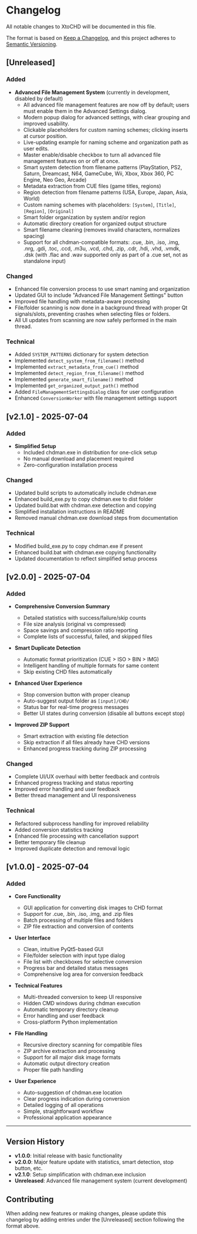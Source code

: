 # Changelog

All notable changes to XtoCHD will be documented in this file.

The format is based on [Keep a Changelog](https://keepachangelog.com/en/1.0.0/),
and this project adheres to [Semantic Versioning](https://semver.org/spec/v2.0.0.html).

## [Unreleased]

### Added
- **Advanced File Management System** (currently in development, disabled by default)
  - All advanced file management features are now off by default; users must enable them in the Advanced Settings dialog.
  - Modern popup dialog for advanced settings, with clear grouping and improved usability.
  - Clickable placeholders for custom naming schemes; clicking inserts at cursor position.
  - Live-updating example for naming scheme and organization path as user edits.
  - Master enable/disable checkbox to turn all advanced file management features on or off at once.
  - Smart system detection from filename patterns (PlayStation, PS2, Saturn, Dreamcast, N64, GameCube, Wii, Xbox, Xbox 360, PC Engine, Neo Geo, Arcade)
  - Metadata extraction from CUE files (game titles, regions)
  - Region detection from filename patterns (USA, Europe, Japan, Asia, World)
  - Custom naming schemes with placeholders: `[System]`, `[Title]`, `[Region]`, `[Original]`
  - Smart folder organization by system and/or region
  - Automatic directory creation for organized output structure
  - Smart filename cleaning (removes invalid characters, normalizes spacing)
  - Support for all chdman-compatible formats: .cue, .bin, .iso, .img, .nrg, .gdi, .toc, .ccd, .m3u, .vcd, .chd, .zip, .cdr, .hdi, .vhd, .vmdk, .dsk (with .flac and .wav supported only as part of a .cue set, not as standalone input)

### Changed
- Enhanced file conversion process to use smart naming and organization
- Updated GUI to include "Advanced File Management Settings" button
- Improved file handling with metadata-aware processing
- File/folder scanning is now done in a background thread with proper Qt signals/slots, preventing crashes when selecting files or folders.
- All UI updates from scanning are now safely performed in the main thread.

### Technical
- Added `SYSTEM_PATTERNS` dictionary for system detection
- Implemented `detect_system_from_filename()` method
- Implemented `extract_metadata_from_cue()` method
- Implemented `detect_region_from_filename()` method
- Implemented `generate_smart_filename()` method
- Implemented `get_organized_output_path()` method
- Added `FileManagementSettingsDialog` class for user configuration
- Enhanced `ConversionWorker` with file management settings support

## [v2.1.0] - 2025-07-04

### Added
- **Simplified Setup**
  - Included chdman.exe in distribution for one-click setup
  - No manual download and placement required
  - Zero-configuration installation process

### Changed
- Updated build scripts to automatically include chdman.exe
- Enhanced build_exe.py to copy chdman.exe to dist folder
- Updated build.bat with chdman.exe detection and copying
- Simplified installation instructions in README
- Removed manual chdman.exe download steps from documentation

### Technical
- Modified build_exe.py to copy chdman.exe if present
- Enhanced build.bat with chdman.exe copying functionality
- Updated documentation to reflect simplified setup process

## [v2.0.0] - 2025-07-04

### Added
- **Comprehensive Conversion Summary**
  - Detailed statistics with success/failure/skip counts
  - File size analysis (original vs compressed)
  - Space savings and compression ratio reporting
  - Complete lists of successful, failed, and skipped files

- **Smart Duplicate Detection**
  - Automatic format prioritization (CUE > ISO > BIN > IMG)
  - Intelligent handling of multiple formats for same content
  - Skip existing CHD files automatically

- **Enhanced User Experience**
  - Stop conversion button with proper cleanup
  - Auto-suggest output folder as `[input]/CHD/`
  - Status bar for real-time progress messages
  - Better UI states during conversion (disable all buttons except stop)

- **Improved ZIP Support**
  - Smart extraction with existing file detection
  - Skip extraction if all files already have CHD versions
  - Enhanced progress tracking during ZIP processing

### Changed
- Complete UI/UX overhaul with better feedback and controls
- Enhanced progress tracking and status reporting
- Improved error handling and user feedback
- Better thread management and UI responsiveness

### Technical
- Refactored subprocess handling for improved reliability
- Added conversion statistics tracking
- Enhanced file processing with cancellation support
- Better temporary file cleanup
- Improved duplicate detection and removal logic

## [v1.0.0] - 2025-07-04

### Added
- **Core Functionality**
  - GUI application for converting disk images to CHD format
  - Support for .cue, .bin, .iso, .img, and .zip files
  - Batch processing of multiple files and folders
  - ZIP file extraction and conversion of contents

- **User Interface**
  - Clean, intuitive PyQt5-based GUI
  - File/folder selection with input type dialog
  - File list with checkboxes for selective conversion
  - Progress bar and detailed status messages
  - Comprehensive log area for conversion feedback

- **Technical Features**
  - Multi-threaded conversion to keep UI responsive
  - Hidden CMD windows during chdman execution
  - Automatic temporary directory cleanup
  - Error handling and user feedback
  - Cross-platform Python implementation

- **File Handling**
  - Recursive directory scanning for compatible files
  - ZIP archive extraction and processing
  - Support for all major disk image formats
  - Automatic output directory creation
  - Proper file path handling

- **User Experience**
  - Auto-suggestion of chdman.exe location
  - Clear progress indication during conversion
  - Detailed logging of all operations
  - Simple, straightforward workflow
  - Professional application appearance

---

## Version History

- **v1.0.0**: Initial release with basic functionality
- **v2.0.0**: Major feature update with statistics, smart detection, stop button, etc.
- **v2.1.0**: Setup simplification with chdman.exe inclusion
- **Unreleased**: Advanced file management system (current development)

## Contributing

When adding new features or making changes, please update this changelog by adding entries under the [Unreleased] section following the format above. 